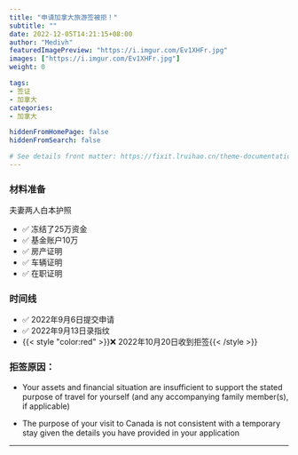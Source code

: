 ```yaml
---
title: "申请加拿大旅游签被拒！"
subtitle: ""
date: 2022-12-05T14:21:15+08:00
author: "Medivh"
featuredImagePreview: "https://i.imgur.com/Ev1XHFr.jpg"
images: ["https://i.imgur.com/Ev1XHFr.jpg"]
weight: 0

tags:
- 签证
- 加拿大
categories:
- 加拿大

hiddenFromHomePage: false
hiddenFromSearch: false

# See details front matter: https://fixit.lruihao.cn/theme-documentation-content/#front-matter
---
```


<!--more-->

### 材料准备
夫妻两人白本护照
- :white_check_mark: 冻结了25万资金
- :white_check_mark: 基金账户10万
- :white_check_mark: 房产证明
- :white_check_mark: 车辆证明
- :white_check_mark: 在职证明 

### 时间线

- :white_check_mark: 2022年9月6日提交申请
- :white_check_mark: 2022年9月13日录指纹
- {{< style "color:red" >}}:x: 2022年10月20日收到拒签{{< /style >}}

### 拒签原因：

- Your assets and financial situation are insufficient to support the stated purpose of travel for yourself (and any accompanying family member(s), if applicable)

- The purpose of your visit to Canada is not consistent with a temporary stay given the details you have provided in your application


---

<script async src="https://comments.app/js/widget.js?3" data-comments-app-website="2h9SXzXx" data-limit="5" data-outlined="1" data-colorful="1" data-dark="1"></script>
